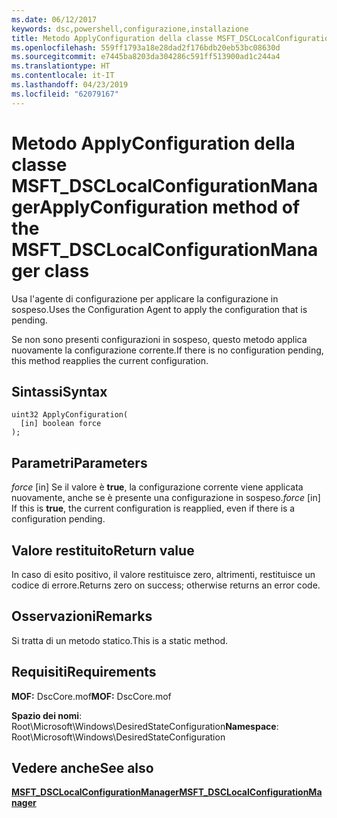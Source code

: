 ```yaml
---
ms.date: 06/12/2017
keywords: dsc,powershell,configurazione,installazione
title: Metodo ApplyConfiguration della classe MSFT_DSCLocalConfigurationManager
ms.openlocfilehash: 559ff1793a18e28dad2f176bdb20eb53bc08630d
ms.sourcegitcommit: e7445ba8203da304286c591ff513900ad1c244a4
ms.translationtype: HT
ms.contentlocale: it-IT
ms.lasthandoff: 04/23/2019
ms.locfileid: "62079167"
---
```

# <a name="applyconfiguration-method-of-the-msftdsclocalconfigurationmanager-class"></a><span data-ttu-id="ecbad-103">Metodo ApplyConfiguration della classe MSFT_DSCLocalConfigurationManager</span><span class="sxs-lookup"><span data-stu-id="ecbad-103">ApplyConfiguration method of the MSFT_DSCLocalConfigurationManager class</span></span>

<span data-ttu-id="ecbad-104">Usa l'agente di configurazione per applicare la configurazione in sospeso.</span><span class="sxs-lookup"><span data-stu-id="ecbad-104">Uses the Configuration Agent to apply the configuration that is pending.</span></span>

<span data-ttu-id="ecbad-105">Se non sono presenti configurazioni in sospeso, questo metodo applica nuovamente la configurazione corrente.</span><span class="sxs-lookup"><span data-stu-id="ecbad-105">If there is no configuration pending, this method reapplies the current configuration.</span></span>

## <a name="syntax"></a><span data-ttu-id="ecbad-106">Sintassi</span><span class="sxs-lookup"><span data-stu-id="ecbad-106">Syntax</span></span>

```mof
uint32 ApplyConfiguration(
  [in] boolean force
);
```

## <a name="parameters"></a><span data-ttu-id="ecbad-107">Parametri</span><span class="sxs-lookup"><span data-stu-id="ecbad-107">Parameters</span></span>

<span data-ttu-id="ecbad-108">*force* \[in\] Se il valore è **true**, la configurazione corrente viene applicata nuovamente, anche se è presente una configurazione in sospeso.</span><span class="sxs-lookup"><span data-stu-id="ecbad-108">*force* \[in\] If this is **true**, the current configuration is reapplied, even if there is a configuration pending.</span></span>

## <a name="return-value"></a><span data-ttu-id="ecbad-109">Valore restituito</span><span class="sxs-lookup"><span data-stu-id="ecbad-109">Return value</span></span>

<span data-ttu-id="ecbad-110">In caso di esito positivo, il valore restituisce zero, altrimenti, restituisce un codice di errore.</span><span class="sxs-lookup"><span data-stu-id="ecbad-110">Returns zero on success; otherwise returns an error code.</span></span>

## <a name="remarks"></a><span data-ttu-id="ecbad-111">Osservazioni</span><span class="sxs-lookup"><span data-stu-id="ecbad-111">Remarks</span></span>

<span data-ttu-id="ecbad-112">Si tratta di un metodo statico.</span><span class="sxs-lookup"><span data-stu-id="ecbad-112">This is a static method.</span></span>

## <a name="requirements"></a><span data-ttu-id="ecbad-113">Requisiti</span><span class="sxs-lookup"><span data-stu-id="ecbad-113">Requirements</span></span>

<span data-ttu-id="ecbad-114">**MOF:** DscCore.mof</span><span class="sxs-lookup"><span data-stu-id="ecbad-114">**MOF:** DscCore.mof</span></span>

<span data-ttu-id="ecbad-115">**Spazio dei nomi**: Root\Microsoft\Windows\DesiredStateConfiguration</span><span class="sxs-lookup"><span data-stu-id="ecbad-115">**Namespace**: Root\Microsoft\Windows\DesiredStateConfiguration</span></span>

## <a name="see-also"></a><span data-ttu-id="ecbad-116">Vedere anche</span><span class="sxs-lookup"><span data-stu-id="ecbad-116">See also</span></span>

[<span data-ttu-id="ecbad-117">**MSFT_DSCLocalConfigurationManager**</span><span class="sxs-lookup"><span data-stu-id="ecbad-117">**MSFT_DSCLocalConfigurationManager**</span></span>](msft-dsclocalconfigurationmanager.md)